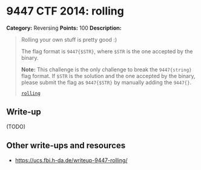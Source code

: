 # 9447 CTF 2014: rolling

**Category:** Reversing
**Points:** 100
**Description:**

> Rolling your own stuff is pretty good :)
>
> The flag format is `9447{$STR}`, where `$STR` is the one accepted by the binary.
>
> **Note:** This challenge is the only challenge to break the `9447{string}` flag format. If `$STR` is the solution and the one accepted by the binary, please submit the flag as `9447{$STR}` by manually adding the `9447{}`.
>
> [`rolling`](rolling)

## Write-up

(TODO)

## Other write-ups and resources

* <https://ucs.fbi.h-da.de/writeup-9447-rolling/>
